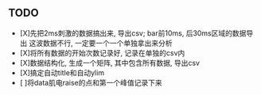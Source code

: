 ## TODO
- [X]先把2ms刺激的数据搞出来, 导出csv; bar前10ms, 后30ms区域的数据导出
这波数据不行, 一定要一个一个单独拿出来分析
- [X]将所有数据的开始次数记录好, 记录在单独的csv内
- [X]数据结构化, 生成一个矩阵, 其中包含所有数据, 导出csv
- [X]搞定自动title和自动ylim
- [ ]将data肌电raise的点和第一个峰值记录下来
